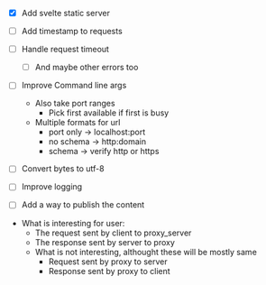 - [x] Add svelte static server
- [ ] Add timestamp to requests
- [ ] Handle request timeout
    - [ ] And maybe other errors too
- [ ] Improve Command line args
    - Also take port ranges
        - Pick first available if first is busy
    - Multiple formats for url
        - port only -> localhost:port
        - no schema -> http:domain
        - schema -> verify http or https
- [ ] Convert bytes to utf-8
- [ ] Improve logging
- [ ] Add a way to publish the content


- What is interesting for user:
    - The request sent by client to proxy_server
    - The response sent by server to proxy
    - What is not interesting, althought these will be mostly same
        - Request sent by proxy to server
        - Response sent by proxy to client